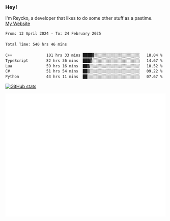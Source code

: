 ### Hey!
I'm Reycko, a developer that likes to do some other stuff as a pastime.  
[My Website](https://reycko.root.sx)

<!--START_SECTION:wakasection-->

```txt
From: 13 April 2024 - To: 24 February 2025

Total Time: 540 hrs 46 mins

C++               101 hrs 33 mins ████▓░░░░░░░░░░░░░░░░░░░░   18.04 %
TypeScript        82 hrs 36 mins  ███▓░░░░░░░░░░░░░░░░░░░░░   14.67 %
Lua               59 hrs 16 mins  ██▓░░░░░░░░░░░░░░░░░░░░░░   10.52 %
C#                51 hrs 54 mins  ██▒░░░░░░░░░░░░░░░░░░░░░░   09.22 %
Python            43 hrs 11 mins  ██░░░░░░░░░░░░░░░░░░░░░░░   07.67 %
```

<!--END_SECTION:wakasection-->

[![GitHub stats](https://github-readme-stats.vercel.app/api?username=Reycko&show_icons=true&theme=dark&hide_title=true&count_private=true)](https://github.com/anuraghazra/github-readme-stats)

![Metrics](/github-metrics.svg)
